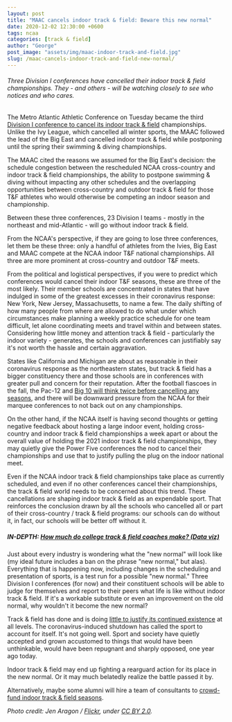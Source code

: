 ```yaml
---
layout: post
title: "MAAC cancels indoor track & field: Beware this new normal"
date: 2020-12-02 12:30:00 +0600
tags: ncaa
categories: [track & field]
author: "George"
post_image: "assets/img/maac-indoor-track-and-field.jpg"
slug: /maac-cancels-indoor-track-and-field-new-normal/
---
```

<h6>Three Division I conferences have cancelled their indoor track & field championships. They - and others - will be watching closely to see who notices and who cares.</h6>

The Metro Atlantic Athletic Conference on Tuesday became the third [Division I conference to cancel its indoor track & field](https://maacsports.com/news/2020/12/1/general-maac-statement-on-winter-sports-competition.aspx) championships. Unlike the Ivy League, which cancelled all winter sports, the MAAC followed the lead of the Big East and cancelled indoor track & field while postponing until the spring their swimming & diving championships. 

The MAAC cited the reasons we assumed for the Big East's decision: the schedule congestion between the rescheduled NCAA cross-country and indoor track & field championships, the ability to postpone swimming & diving without impacting any other schedules and the overlapping opportunities between cross-country and outdoor track & field for those T&F athletes who would otherwise be competing an indoor season and championship.

Between these three conferences, 23 Division I teams - mostly in the northeast and mid-Atlantic - will go without indoor track & field. 

From the NCAA's perspective, if they are going to lose three conferences, let them be these three: only a handful of athletes from the Ivies, Big East and MAAC compete at the NCAA indoor T&F national championships. All three are more prominent at cross-country and outdoor T&F meets. 

From the political and logistical perspectives, if you were to predict which conferences would cancel their indoor T&F seasons, these are three of the most likely. Their member schools are concentrated in states that have indulged in some of the greatest excesses in their coronavirus response: New York, New Jersey, Massachusetts, to name a few. The daily shifting of how many people from where are allowed to do what under which circumstances make planning a weekly practice schedule for one team difficult, let alone coordinating meets and travel within and between states. Considering how little money and attention track & field - particularly the indoor variety - generates, the schools and conferences can justifiably say it's not worth the hassle and certain aggravation. 

States like California and Michigan are about as reasonable in their coronavirus response as the northeastern states, but track & field has a bigger constituency there and those schools are in conferences with greater pull and concern for their reputation. After the football fiascoes in the fall, the Pac-12 and [Big 10 will think twice before cancelling any seasons](https://www.outkick.com/nebraska-football-players-sue-big-ten-over-canceled-fall-season/), and there will be downward pressure from the NCAA for their marquee conferences to not back out on any championships. 

On the other hand, if the NCAA itself is having second thoughts or getting negative feedback about hosting a large indoor event, holding cross-country and indoor track & field championships a week apart or about the overall value of holding the 2021 indoor track & field championships, they may quietly give the Power Five conferences the nod to cancel their championships and use that to justify pulling the plug on the indoor national meet.
 
Even if the NCAA indoor track & field championships take place as currently scheduled, and even if no other conferences cancel their championships, the track & field world needs to be concerned about this trend. These cancellations are shaping indoor track & field as an expendable sport. That reinforces the conclusion drawn by all the schools who cancelled all or part of their cross-country / track & field programs: our schools can do without it, in fact, our schools will be better off without it.

##### IN-DEPTH: [How much do college track & field coaches make? (Data viz)](https://nalathletics.com/blog/2020/11/18/how-much-do-college-track-and-field-coaches-make)

Just about every industry is wondering what the "new normal" will look like (my ideal future includes a ban on the phrase "new normal," but alas). Everything that is happening now, including changes in the scheduling and presentation of sports, is a test run for a possible "new normal." Three Division I conferences (for now) and their constituent schools will be able to judge for themselves and report to their peers what life is like without indoor track & field. If it's a workable substitute or even an improvement on the old normal, why wouldn't it become the new normal?

Track & field has done and is doing [little to justify its continued existence](https://nalathletics.com/blog/2020/11/05/track-and-field-make-peace-making-money) at all levels. The coronavirus-induced shutdown has called the sport to account for itself. It's not going well. Sport and society have quietly accepted and grown accustomed to things that would have been unthinkable, would have been repugnant and sharply opposed, one year ago today. 

Indoor track & field may end up fighting a rearguard action for its place in the new normal. Or it may much belatedly realize the battle passed it by.

Alternatively, maybe some alumni will hire a team of consultants to [crowd-fund indoor track & field seasons](https://nalathletics.com/blog/2020/11/22/track-and-field-alumni-start-funding-cancelled-seasons).

<em>Photo credit: Jen Aragon / [Flickr](https://flic.kr/p/QEUS2K), under [CC BY 2.0](https://creativecommons.org/licenses/by/2.0/). 
